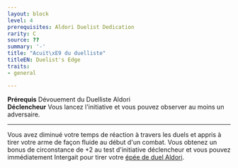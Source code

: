 ```yaml
---
layout: block
level: 4
prerequisites: Aldori Duelist Dedication
rarity: C
source: ??
summary: '-'
title: "Acuit\xE9 du duelliste"
titleEN: Duelist's Edge
traits:
- general

---
```


<p><span id="ctl00_MainContent_DetailedOutput"><strong>Prérequis</strong> Dévouement du Duelliste Aldori<br><strong>Déclencheur</strong> Vous lancez l'initiative et vous pouvez observer au moins un adversaire.<br></span></p>
<hr>
<p>Vous avez diminué votre temps de réaction à travers les duels et appris à tirer votre arme de façon fluide au début d'un combat. Vous obtenez un bonus de circonstance de +2 au test d'initiative déclencheur et vous pouvez immédiatement Intergait pour tirer votre <a href="https://2e.aonprd.com/Weapons.aspx?ID=88">épée de duel Aldori</a>.&nbsp;</p>